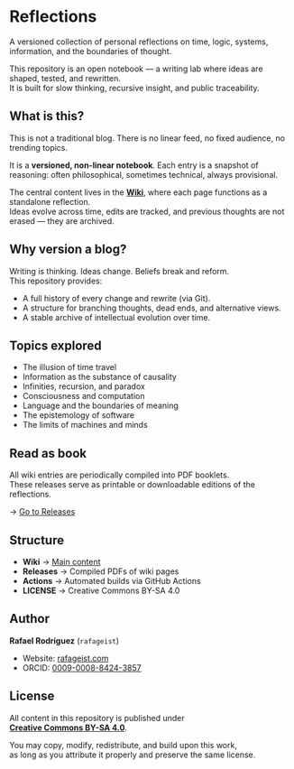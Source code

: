 # Reflections

A versioned collection of personal reflections on time, logic, systems, information, and the boundaries of thought.

This repository is an open notebook — a writing lab where ideas are shaped, tested, and rewritten.  
It is built for slow thinking, recursive insight, and public traceability.

## What is this?

This is not a traditional blog. There is no linear feed, no fixed audience, no trending topics.  

It is a **versioned, non-linear notebook**. Each entry is a snapshot of reasoning: often philosophical, sometimes technical, always provisional.  

The central content lives in the **[Wiki](../../wiki)**, where each page functions as a standalone reflection.  
Ideas evolve across time, edits are tracked, and previous thoughts are not erased — they are archived.

## Why version a blog?

Writing is thinking. Ideas change. Beliefs break and reform.  
This repository provides:

- A full history of every change and rewrite (via Git).
- A structure for branching thoughts, dead ends, and alternative views.
- A stable archive of intellectual evolution over time.

## Topics explored

- The illusion of time travel  
- Information as the substance of causality  
- Infinities, recursion, and paradox  
- Consciousness and computation  
- Language and the boundaries of meaning  
- The epistemology of software  
- The limits of machines and minds  

## Read as book

All wiki entries are periodically compiled into PDF booklets.  
These releases serve as printable or downloadable editions of the reflections.

→ [Go to Releases](../../releases)

## Structure

- **Wiki** → [Main content](../../wiki)  
- **Releases** → Compiled PDFs of wiki pages  
- **Actions** → Automated builds via GitHub Actions  
- **LICENSE** → Creative Commons BY-SA 4.0

## Author

**Rafael Rodríguez** (`rafageist`)  
- Website: [rafageist.com](https://rafageist.com)  
- ORCID: [0009-0008-8424-3857](https://orcid.org/0009-0008-8424-3857)

## License

All content in this repository is published under  
**[Creative Commons BY-SA 4.0](https://creativecommons.org/licenses/by-sa/4.0/)**.  

You may copy, modify, redistribute, and build upon this work,  
as long as you attribute it properly and preserve the same license.
